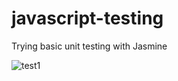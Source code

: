 # javascript-testing

Trying basic unit testing with Jasmine

![test1](https://user-images.githubusercontent.com/24884380/172953865-61abc4bb-cd1b-422e-9736-a592638044ff.jpg)



